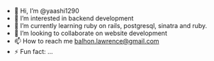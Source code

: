 - 👋 Hi, I’m @yaashi1290
- 👀 I’m interested in backend development
- 🌱 I’m currently learning ruby on rails, postgresql, sinatra and ruby.
- 💞️ I’m looking to collaborate on website development
- 📫 How to reach me balhon.lawrence@gmail.com
- ⚡ Fun fact: ...

<!---
yaashi1290/yaashi1290 is a ✨ special ✨ repository because its `README.md` (this file) appears on your GitHub profile.
You can click the Preview link to take a look at your changes.
--->
